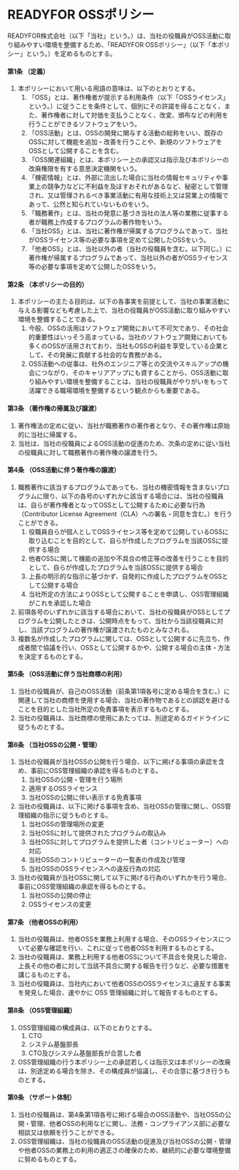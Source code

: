 # READYFOR OSSポリシー
READYFOR株式会社（以下「当社」という。）は、当社の役職員がOSS活動に取り組みやすい環境を整備するため、「READYFOR OSSポリシー」（以下「本ポリシー」という。）を定めるものとする。

#### 第1条 （定義）
1. 本ポリシーにおいて用いる用語の意味は、以下のとおりとする。
	1. 「OSS」とは、著作権者が提示する利用条件（以下「OSSライセンス」という。）に従うことを条件として、個別にその許諾を得ることなく、また、著作権者に対して対価を支払うことなく、改変、頒布などの利用を行うことができるソフトウェアをいう。
	2. 「OSS活動」とは、OSSの開発に関与する活動の総称をいい、既存のOSSに対して機能を追加・改善を行うことや、新規のソフトウェアをOSSとして公開することを含む。
	3. 「OSS関連組織」とは、本ポリシー上の承認又は指示及び本ポリシーの改廃権限を有する意思決定機関をいう。
	4. 「機密情報」とは、外部に流出した場合に当社の情報セキュリティや事業上の競争力などに不利益を及ぼすおそれがあるなど、秘密として管理され、又は管理されるべき事業活動に有用な技術上又は営業上の情報であって、公然と知られていないものをいう。
	5. 「職務著作」とは、当社の発意に基づき当社の法人等の業務に従事する者が職務上作成するプログラムの著作物をいう。
	6. 「当社OSS」とは、当社に著作権が帰属するプログラムであって、当社がOSSライセンス等の必要な事項を定めて公開したOSSをいう。
	7. 「他者OSS」とは、当社以外の者（当社の役職員を含む。以下同じ。）に著作権が帰属するプログラムであって、当社以外の者がOSSライセンス等の必要な事項を定めて公開したOSSをいう。
  
#### 第2条 （本ポリシーの目的）
1. 本ポリシーの主たる目的は、以下の各事実を前提として、当社の事業活動に与える影響なども考慮した上で、当社の役職員がOSS活動に取り組みやすい環境を整備することである。
	1. 今般、OSSの活用はソフトウェア開発において不可欠であり、その社会的重要性はいっそう高まっている。当社のソフトウェア開発においても多くのOSSが活用されており、当社もOSSの利益を享受している企業として、その発展に貢献する社会的な責務がある。
	2. OSS活動への従事は、社外のエンジニア等との交流やスキルアップの機会につながり、そのキャリアアップにも資することから、OSS活動に取り組みやすい環境を整備することは、当社の役職員がやりがいをもって活躍できる職場環境を整備するという観点からも重要である。

#### 第3条 （著作権の帰属及び譲渡）
1. 著作権法の定めに従い、当社が職務著作の著作者となり、その著作権は原始的に当社に帰属する。
2. 当社は、当社の役職員によるOSS活動の促進のため、次条の定めに従い当社の役職員に対して職務著作の著作権の譲渡を行う。

#### 第4条 （OSS活動に伴う著作権の譲渡）
1. 職務著作に該当するプログラムであっても、当社の機密情報を含まないプログラムに限り、以下の各号のいずれかに該当する場合には、当社の役職員は、自らが著作権者となってOSSとして公開するために必要な行為（Contributor License Agreement（CLA）への署名・同意を含む。）を行うことができる。
	1. 役職員自らが個人としてOSSライセンス等を定めて公開しているOSSに取り込むことを目的として、自らが作成したプログラムを当該OSSに提供する場合
	2. 他者OSSに関して機能の追加や不具合の修正等の改善を行うことを目的として、自らが作成したプログラムを当該OSSに提供する場合
	3. 上長の明示的な指示に基づかず、自発的に作成したプログラムをOSSとして公開する場合
	4. 当社所定の方法によりOSSとして公開することを申請し、OSS管理組織がこれを承認した場合
2. 前項各号のいずれかに該当する場合において、当社の役職員がOSSとしてプログラムを公開したときは、公開時点をもって、当社から当該役職員に対し、当該プログラムの著作権が譲渡されたものとみなされる。
3. 複数名が作成したプログラムに関しては、OSSとして公開するに先立ち、作成者間で協議を行い、OSSとして公開するかや、公開する場合の主体・方法を決定するものとする。

#### 第5条 （OSS活動に伴う当社商標の利用）
1. 当社の役職員が、自己のOSS活動（前条第1項各号に定める場合を含む。）に関連して当社の商標を使用する場合、当社の著作物であるとの誤認を避けることを目的とした当社所定の免責事項を表示するものとする。
2. 当社の役職員は、当社商標の使用にあたっては、別途定めるガイドラインに従うものとする。

#### 第6条 （当社OSSの公開・管理）
1. 当社の役職員が当社OSSの公開を行う場合、以下に掲げる事項の承認を含め、事前にOSS管理組織の承認を得るものとする。
	1. 当社OSSの公開・管理を行う場所
	2. 適用するOSSライセンス
	3. 当社OSSの公開に伴い表示する免責事項
2. 当社の役職員は、以下に掲げる事項を含め、当社OSSの管理に関し、OSS管理組織の指示に従うものとする。
	1. 当社OSSの管理場所の変更
	2. 当社OSSに対して提供されたプログラムの取込み
	3. 当社OSSに対してプログラムを提供した者（コントリビューター）への対応
	4. 当社OSSのコントリビューターの一覧表の作成及び管理
	5. 当社OSSのOSSライセンスへの違反行為の対応
3. 当社の役職員が当社OSSに関して以下に掲げる行為のいずれかを行う場合、事前にOSS管理組織の承認を得るものとする。
	1. 当社OSSの公開の停止
	2. OSSライセンスの変更

#### 第7条 （他者OSSの利用）
1. 当社の役職員は、他者OSSを業務上利用する場合、そのOSSライセンスについて必要な確認を行い、これに従って他者OSSを利用するものとする。
2. 当社の役職員は、業務上利用する他者OSSについて不具合を発見した場合、上長その他の者に対して当該不具合に関する報告を行うなど、必要な措置を講じるものとする。
3. 当社の役職員は、当社内において他者OSSのOSSライセンスに違反する事実を発見した場合、速やかに OSS 管理組織に対して報告するものとする。

#### 第8条 （OSS管理組織）
1. OSS管理組織の構成員は、以下のとおりとする。
	1. CTO
	2. システム基盤部長
	3. CTO及びシステム基盤部長が合意した者
2. OSS管理組織の行う本ポリシー上の承認若しくは指示又は本ポリシーの改廃は、別途定める場合を除き、その構成員が協議し、その合意に基づき行うものとする。

#### 第9条 （サポート体制）
1. 当社の役職員は、第4条第1項各号に掲げる場合のOSS活動や、当社OSSの公開・管理、他者OSSの利用などに関し、法務・コンプライアンス部に必要な相談又は依頼を行うことができる。
2. OSS管理組織は、当社の役職員のOSS活動の促進及び当社OSSの公開・管理や他者OSSの業務上の利用の適正さの確保のため、継続的に必要な環境整備に努めるものとする。
